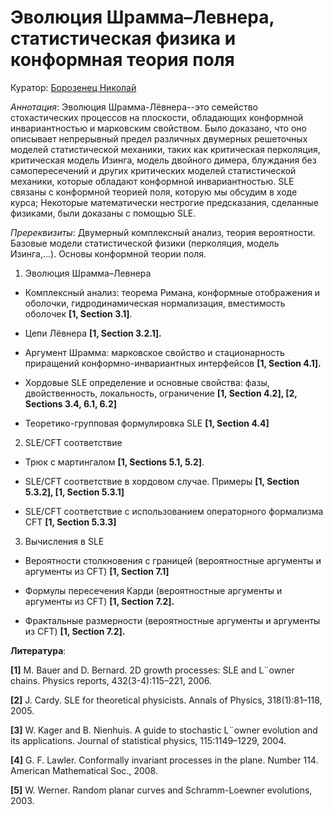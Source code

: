 # Эволюция Шрамма–Левнера, статистическая физика и конформная теория поля

Куратор: [Борозенец Николай](mailto:nikolayborozenets.spbumcs@gmail.com.)

*Аннотация*: Эволюция Шрамма-Лёвнера--это семейство стохастических процессов на плоскости,
обладающих конформной инвариантностью и марковским свойством. Было доказано, что оно описывает
непрерывный предел различных двумерных решеточных моделей статистической механики,
таких как критическая перколяция, критическая модель Изинга, модель двойного димера,
блуждания без самопересечений и других критических моделей статистической механики, которые обладают конформной инвариантностью.
SLE связаны с конформной теорией поля, которую мы обсудим в ходе курса; Некоторые математически нестрогие предсказания,
сделанные физиками, были доказаны с помощью SLE.

*Пререквизиты*:
Двумерный комплексный анализ, теория вероятности. Базовые модели статистической физики (перколяция, модель Изинга,...). Основы конформной теории поля.

1. Эволюция Шрамма–Левнера

 - Комплексный анализ: теорема Римана, конформные отображения и оболочки, гидродинамическая нормализация,
вместимость оболочек **[1, Section 3.1]**.

 - Цепи Лёвнера **[1, Section 3.2.1].**

 - Аргумент Шрамма: марковское свойство и стационарность приращений конформно-инвариантных
интерфейсов **[1, Section 4.1].**

 - Хордовые SLE определение и основные свойства: фазы, двойственность, локальность, ограничение **[1, Section 4.2], [2,
Sections 3.4, 6.1, 6.2]**

 - Теоретико-групповая формулировка SLE **[1, Section 4.4]**

2. SLE/CFT соответствие

 - Трюк с мартингалом **[1, Sections 5.1, 5.2]**.

 - SLE/CFT соответствие в хордовом случае. Примеры **[1, Section 5.3.2], [1, Section 5.3.1]**

 - SLE/CFT соответствие с использованием операторного формализма CFT **[1, Section 5.3.3]**

3. Вычисления в SLE

 - Вероятности столкновения с границей (вероятностные аргументы и аргументы из CFT) **[1, Section 7.1]**

 - Формулы пересечения Карди (вероятностные аргументы и аргументы из CFT) **[1, Section 7.2].**

 - Фрактальные размерности (вероятностные аргументы и аргументы из CFT) **[1, Section 7.2].**


  **Литература**:

**[1]** M. Bauer and D. Bernard. 2D growth processes: SLE and L¨owner chains. Physics reports, 432(3-4):115–221, 2006.

**[2]** J. Cardy. SLE for theoretical physicists. Annals of Physics, 318(1):81–118, 2005.

**[3]** W. Kager and B. Nienhuis. A guide to stochastic L¨owner evolution and its applications. Journal of statistical physics,
115:1149–1229, 2004.

**[4]** G. F. Lawler. Conformally invariant processes in the plane. Number 114. American Mathematical Soc., 2008.

**[5]** W. Werner. Random planar curves and Schramm-Loewner evolutions, 2003.
